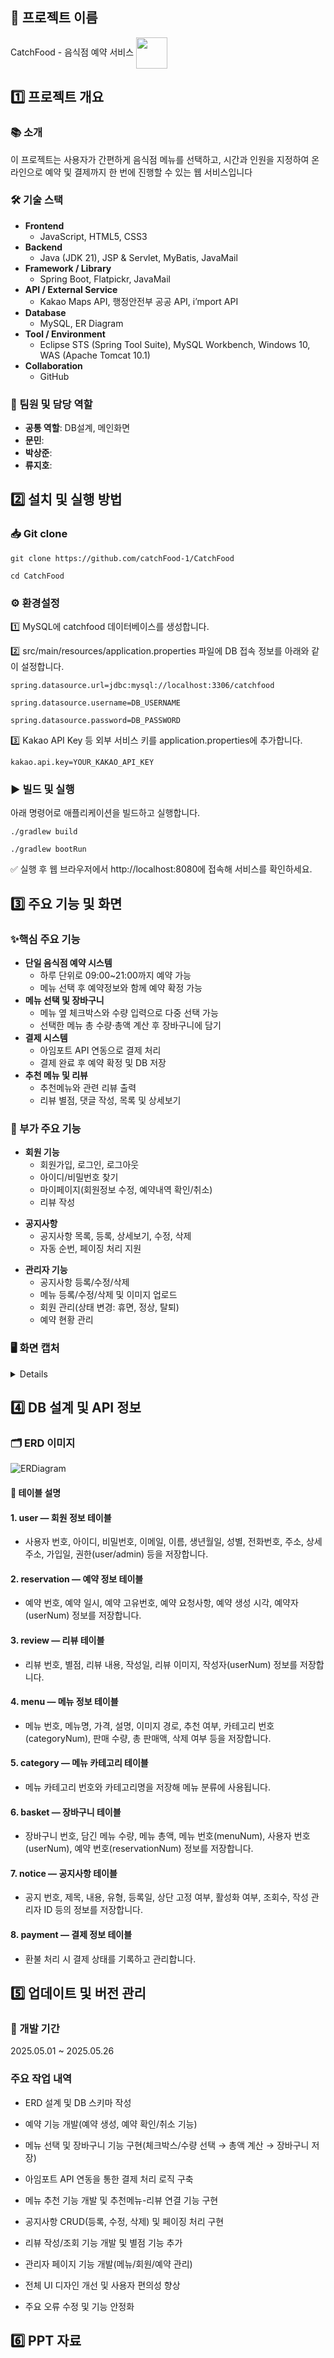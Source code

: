 ## 📌 프로젝트 이름
<span>
CatchFood - 음식점 예약 서비스
<img src="src/main/resources/static/images/logo1.png" width="50px" style="vertical-align:middle;"/>
</span>



## 1️⃣ 프로젝트 개요

### 📚 소개
이 프로젝트는 사용자가 간편하게 음식점 메뉴를 선택하고, 시간과 인원을 지정하여 온라인으로 예약 및 결제까지 한 번에 진행할 수 있는 웹 서비스입니다

### 🛠️ 기술 스택
<ul>
  <li><b>Frontend</b>
    <ul>
      <li>JavaScript, HTML5, CSS3</li>
    </ul>
  </li>
  <li><b>Backend</b>
    <ul>
      <li>Java (JDK 21), JSP & Servlet, MyBatis, JavaMail</li>
    </ul>
  </li>
  <li><b>Framework / Library</b>
    <ul>
      <li>Spring Boot, Flatpickr, JavaMail</li>
    </ul>
  </li>
  <li><b>API / External Service</b>
    <ul>
      <li>Kakao Maps API, 행정안전부 공공 API, i’mport API</li>
    </ul>
  </li>
  <li><b>Database</b>
    <ul>
      <li>MySQL, ER Diagram</li>
    </ul>
  </li>
  <li><b>Tool / Environment</b>
    <ul>
      <li>Eclipse STS (Spring Tool Suite), MySQL Workbench, Windows 10, WAS (Apache Tomcat 10.1)</li>
    </ul>
  </li>
  <li><b>Collaboration</b>
    <ul>
      <li>GitHub</li>
    </ul>
  </li>
</ul>

### 👥 팀원 및 담당 역할
- **공통 역할**: DB설계, 메인화면
- **문민**: 
- **박상준**: 
- **류지호**: 


## 2️⃣ 설치 및 실행 방법
### 📥 Git clone
    git clone https://github.com/catchFood-1/CatchFood
  
    cd CatchFood

### ⚙️ 환경설정
1️⃣ MySQL에 catchfood 데이터베이스를 생성합니다.

2️⃣ src/main/resources/application.properties 파일에 DB 접속 정보를 아래와 같이 설정합니다.

    spring.datasource.url=jdbc:mysql://localhost:3306/catchfood

    spring.datasource.username=DB_USERNAME

    spring.datasource.password=DB_PASSWORD

3️⃣ Kakao API Key 등 외부 서비스 키를 application.properties에 추가합니다.

    kakao.api.key=YOUR_KAKAO_API_KEY

### ▶️ 빌드 및 실행
아래 명령어로 애플리케이션을 빌드하고 실행합니다.

    ./gradlew build

    ./gradlew bootRun

✅ 실행 후 웹 브라우저에서 http://localhost:8080에 접속해 서비스를 확인하세요.

## 3️⃣ 주요 기능 및 화면
### ✨핵심 주요 기능
<ul> 
  <li><b>단일 음식점 예약 시스템</b> <ul> <li>하루 단위로 09:00~21:00까지 예약 가능</li> 
  <li>메뉴 선택 후 예약정보와 함께 예약 확정 가능</li> 
</ul>
  </li>
  <li><b>메뉴 선택 및 장바구니</b> 
    <ul> 
      <li>메뉴 옆 체크박스와 수량 입력으로 다중 선택 가능</li>
      <li>선택한 메뉴 총 수량·총액 계산 후 장바구니에 담기</li> 
    </ul> 
  </li>
     <li>
       <b>결제 시스템</b> 
       <ul> 
         <li>아임포트 API 연동으로 결제 처리</li> 
         <li>결제 완료 후 예약 확정 및 DB 저장</li> 
       </ul> 
    </li>
<li>
  <b>추천 메뉴 및 리뷰</b> 
  <ul> 
    <li>추천메뉴와 관련 리뷰 출력</li> 
    <li>리뷰 별점, 댓글 작성, 목록 및 상세보기</li>
  </ul> 
</li> 
</ul>

### 💫 부가 주요 기능
<ul>
    <li><b>회원 기능</b>
  <ul>
      <li>회원가입, 로그인, 로그아웃</li>
      <li>아이디/비밀번호 찾기</li>
      <li>마이페이지(회원정보 수정, 예약내역 확인/취소)</li>
      <li>리뷰 작성</li>
    </ul>
    </li>
  </ul>
  
  <ul>
    <li><b>공지사항</b>
      <ul>
        <li>공지사항 목록, 등록, 상세보기, 수정, 삭제</li>
        <li>자동 순번, 페이징 처리 지원</li>
      </ul>
    </li>
  </ul>
  
  <ul>
    <li><b>관리자 기능</b>
      <ul>
        <li>공지사항 등록/수정/삭제</li>
        <li>메뉴 등록/수정/삭제 및 이미지 업로드</li>
        <li>회원 관리(상태 변경: 휴면, 정상, 탈퇴)</li>
        <li>예약 현황 관리</li>
      </ul>
    </li>
  </ul>
</ul>

### 🖥️ 화면 캡처

<details>

</details>


## 4️⃣ DB 설계 및 API 정보
### 🗂️ ERD 이미지
![ERDiagram](src/main/webapp/images/capture/ER.png)


#### 🧩 테이블 설명
#### 1. user — 회원 정보 테이블
  - 사용자 번호, 아이디, 비밀번호, 이메일, 이름, 생년월일, 성별, 전화번호, 주소, 상세주소, 가입일, 권한(user/admin) 등을 저장합니다.

#### 2. reservation — 예약 정보 테이블
  - 예약 번호, 예약 일시, 예약 고유번호, 예약 요청사항, 예약 생성 시각, 예약자(userNum) 정보를 저장합니다.

#### 3. review — 리뷰 테이블
  - 리뷰 번호, 별점, 리뷰 내용, 작성일, 리뷰 이미지, 작성자(userNum) 정보를 저장합니다.

#### 4. menu — 메뉴 정보 테이블
  - 메뉴 번호, 메뉴명, 가격, 설명, 이미지 경로, 추천 여부, 카테고리 번호(categoryNum), 판매 수량, 총 판매액, 삭제 여부 등을 저장합니다.

#### 5. category — 메뉴 카테고리 테이블
  - 메뉴 카테고리 번호와 카테고리명을 저장해 메뉴 분류에 사용됩니다.

#### 6. basket — 장바구니 테이블
  - 장바구니 번호, 담긴 메뉴 수량, 메뉴 총액, 메뉴 번호(menuNum), 사용자 번호(userNum), 예약 번호(reservationNum) 정보를 저장합니다.

#### 7. notice — 공지사항 테이블
  - 공지 번호, 제목, 내용, 유형, 등록일, 상단 고정 여부, 활성화 여부, 조회수, 작성 관리자 ID 등의 정보를 저장합니다.

#### 8. payment — 결제 정보 테이블
  - 환불 처리 시 결제 상태를 기록하고 관리합니다.

## 5️⃣ 업데이트 및 버전 관리
 ### 📅 개발 기간
 2025.05.01 ~ 2025.05.26

### 주요 작업 내역

  - ERD 설계 및 DB 스키마 작성

  - 예약 기능 개발(예약 생성, 예약 확인/취소 기능)

  - 메뉴 선택 및 장바구니 기능 구현(체크박스/수량 선택 → 총액 계산 → 장바구니 저장)

  - 아임포트 API 연동을 통한 결제 처리 로직 구축

  - 메뉴 추천 기능 개발 및 추천메뉴-리뷰 연결 기능 구현

  - 공지사항 CRUD(등록, 수정, 삭제) 및 페이징 처리 구현

  - 리뷰 작성/조회 기능 개발 및 별점 기능 추가

  - 관리자 페이지 기능 개발(메뉴/회원/예약 관리)

  - 전체 UI 디자인 개선 및 사용자 편의성 향상

  - 주요 오류 수정 및 기능 안정화


## 6️⃣ PPT 자료

